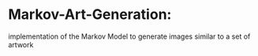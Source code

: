 # Markov-Art-Generation: 
implementation of the Markov Model to generate images similar to a set of artwork
